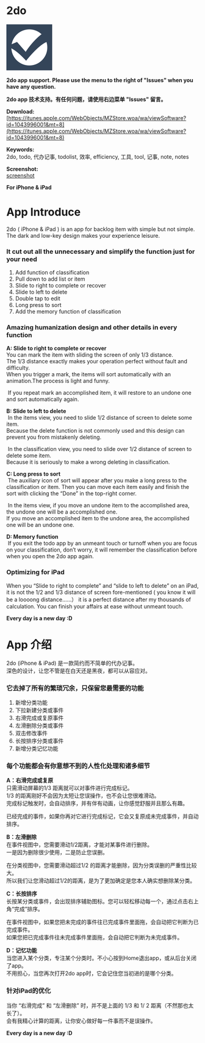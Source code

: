# 2do

![image](img/Icon-120.png)

**2do app support. Please use the menu to the right of "Issues" when you have any question.** 

**2do app 技术支持。有任何问题，请使用右边菜单 "Issues" 留言。** 


**Download:**  
[https://itunes.apple.com/WebObjects/MZStore.woa/wa/viewSoftware?id=1043996001&mt=8](https://itunes.apple.com/WebObjects/MZStore.woa/wa/viewSoftware?id=1043996001&mt=8)

**Keywords:**   
2do, todo, 代办记事, todolist, 效率, efficiency, 工具, tool, 记事, note, notes

**Screenshot:**   
[screenshot](./screenshot.md)

**For iPhone & iPad**


# App Introduce

2do ( iPhone & iPad ) is an app for backlog item with simple but not simple.  
The dark and low-key design makes your experience leisure. 

### It cut out all the unnecessary and simplify the function just for your need

1. Add function of classification
2. Pull down to add list or item
3. Slide to right to complete or recover
4. Slide to left to delete
5. Double tap to edit
6. Long press to sort
7. Add the memory function of classification

### Amazing humanization design and other details in every function

**A: Slide to right to complete or recover**  
You can mark the item with sliding the screen of only 1/3 distance.  
The 1/3 distance exactly makes your operation perfect without fault and difficulty.  
When you trigger a mark, the items will sort automatically with an animation.The process is light and funny.   

 If you repeat mark an accomplished item, it will restore to an undone one and sort automatically again.

**B: Slide to left to delete**  
 In the items view, you need to slide 1/2 distance of screen to delete some item.  
Because the delete function is not commonly used and this design can prevent you from mistakenly deleting. 

 In the classification view, you need to slide over 1/2 distance of screen to delete some item.   
Because it is seriously to make a wrong deleting in classification.  

**C: Long press to sort**  
 The auxiliary icon of sort will appear after you make a long press to the classification or item. 
Then you can move each item easily and finish the sort with clicking the “Done” in the top-right corner.

 In the items view, if you move an undone item to the accomplished area,  the undone one will be a accomplished one.   
If you move an accomplished item to the undone area, the accomplished one will be an undone one. 

**D: Memory function**  
 If you exit the todo app by an unmeant touch or turnoff when you are focus on your classification, don’t worry, it will remember the classification before when you open the 2do app again.

### Optimizing for iPad 
When you “Slide to right to complete” and “slide to left to delete” on an iPad, it is not the 1/2 and 1/3 distance of screen fore-mentioned ( you know it will be a loooong distance……） it is a perfect distance after my thousands of calculation. 
You can finish your affairs at ease without unmeant touch. 

**Every day is a new day :D**


# App 介绍

2do (iPhone & iPad) 是一款简约而不简单的代办记事。  
深色的设计，让您不管是在白天还是黑夜，都可以从容应对。


### 它去掉了所有的繁琐冗余，只保留您最需要的功能

1. 新增分类功能
2. 下拉新建分类或事件
3. 右滑完成或复原事件
4. 左滑删除分类或事件
5. 双击修改事件
6. 长按排序分类或事件
7. 新增分类记忆功能


### 每个功能都会有你意想不到的人性化处理和诸多细节

**A：右滑完成或复原**  
只需滑动屏幕的1/3 距离就可以对事件进行完成标记。  
1/3 的距离刚好不会因为太短让您误操作，也不会让您很难滑动。  
完成标记触发时，会自动排序，并有伴有动画，让你感觉舒服并且那么有趣。  

已经完成的事件，如果你再对它进行完成标记，它会又复原成未完成事件，并自动排序。  

**B：左滑删除**  
在事件视图中，您需要滑动1/2距离，才能对某事件进行删除。  
一是因为删除很少使用，二是防止您误删。  

在分类视图中，您需要滑动超过1/2 的距离才能删除，因为分类误删的严重性比较大。  
所以我们让您滑动超过1/2的距离，是为了更加确定是您本人确实想删除某分类。  

**C：长按排序**  
长按某分类或事件，会出现排序辅助图标。您可以轻松移动每一个，通过点击右上角“完成”排序。  

在事件视图中，如果您把未完成的事件往已完成事件里面拖，会自动把它判断为已完成事件。  
如果您把已完成事件往未完成事件里面拖，会自动把它判断为未完成事件。  

**D：记忆功能**  
当您进入某个分类，专注某个分类时。不小心按到Home退出app，或从后台关闭了app。  
不用担心，当您再次打开2do app时，它会记住您当初进的是哪个分类。  


### 针对iPad的优化

当你 “右滑完成” 和 “左滑删除” 时，并不是上面的 1/3 和 1/ 2 距离（不然那也太长了）。  
会有我精心计算的距离，让你安心做好每一件事而不是误操作。


**Every day is a new day :D** 